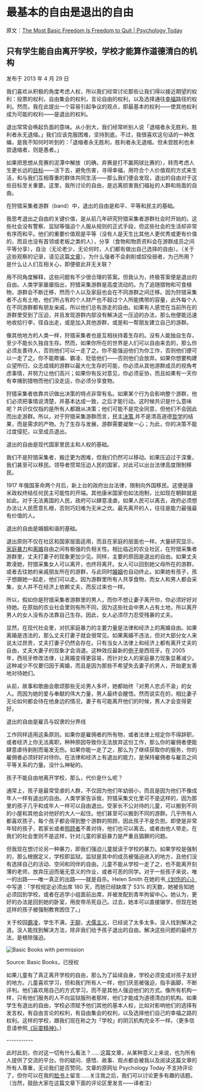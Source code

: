 # 最基本的自由是退出的自由

原文：[The Most Basic Freedom Is Freedom to Quit | Psychology Today](https://www.psychologytoday.com/us/blog/freedom-learn/201304/the-most-basic-freedom-is-freedom-quit)

## 只有学生能自由离开学校，学校才能算作道德清白的机构

发布于 2013 年 4 月 29 日

我们喜欢从积极的角度考虑人权，所以我们经常讨论那些让我们得以接近期望的权利：投票的权利，自由集会的权利，言论自由的权利，以及选择通往[幸福](https://www.psychologytoday.com/us/basics/happiness)路径的权利。然而，我在此提出一个容易引起争议的观点，即最基本的权利——使其他权利成为可能的权利——是退出的权利。

退出常常会唤起负面的意味。从小到大，我们经常听别人说「退缩者永无胜利，胜利者永无退缩。」我们应该克服困难，坚持到底。不过，我很喜欢这句话的一种改编，是我不知何时听到的：「退缩者永无胜利，胜利者永无退缩。但未尝胜利也未尝退缩者，则是愚者。」

如果把思想从竞赛的泥潭中解放（的确，弃赛是打不赢网球比赛的），转而考虑人生更长远的[目标](https://www.psychologytoday.com/us/basics/motivation)——活下去，避免伤害，寻得幸福，用符合个人价值观的方式来生活，和与我们互相尊重的群体共同生活——那么我们便会发现，退出的自由对于这些目标至关重要。这里，我所讨论的自由，是远离损害我们福祉的人群和局面的自由。

在狩猎采集者游群（band）中，退出的自由是和平、平等和民主的基础。

我思考退出之自由的关键价值，是从前几年研究狩猎采集者游群社会时开始的。这些社会没有警察、监狱等强迫个人服从规则的正式手段，但这些社会的生活却非常有序而和平。他们的重要价值观是平等（没有人是天生比其他人更优秀或更有价值的，而且也没有首领或老板之类的人），分享（食物和物质资料会在游群成员之间平等分享），自治（无论老少，无论何时，人们都有做出自己选择的自由）。（关于这些观察的记录，请见这篇[文章](http://www.journalofplay.org/sites/www.journalofplay.org/files/pdf-articles/1-4-article-hunter-gatherer-social-existence.pdf)）。为什么强者不会剥削或奴役弱者，为己所用？是什么让人们互相关心，即便彼此并无关联？

用不同角度解释，这些问题有不少很合理的答案。但我认为，终极答案便是退出的自由。人类学家屡屡指出，狩猎采集游群是高度流动的。为了追随猎物和可食植物，游群会不断迁移，然而个人以及家庭也会在不同游群之间迁移。因为狩猎采集者不占有土地，他们所占有的个人财产也不超过个人所能携带的容量，此外每个人在不同游群都有朋友亲戚，所以他们总有游走的自由。如果有人感觉在当前所在的游群里受到了压迫，并且发现游群内部没有解决这一压迫的办法，那么他便能迅速地收拾行李，径自出走，或是加入其他游群，或是和一帮朋友建立自己的游群。

像其他地方的人类一样，狩猎采集者也是互相扶持着生存的。没有人能独自生存，至少不能长久独自生存。然而，如果你所在的世界是人们可以自由来去的，那么你必须友善待人，否则他们可以一走了之。你不能强迫他们为你工作，否则他们便可以一走了之。你不能欺骗、霸凌、贬低他们——否则他们会放弃。如果你想要构建众望所归，众志成城的游群以最大化生存的可能，你必须从其他游群成员的视角考虑事情，并努力让他们高兴；如果你有反对意见，你必须妥协，而且如果有一天你有幸捕到猎物而他们没走运，你必须分享食物。

狩猎采集者依靠共识做出决策的特点非常有名。如果某个行为会影响整个游群，他们必须把事情说清楚，并基本达成一致，之后才能行动。这时候共识是什么意味呢？共识仅仅指的是所有人都跟从决策；他们可能不是完全同意，但他们不会因此而出走游群。所以，对于狩猎采集游群而言，民主[决策](https://www.psychologytoday.com/us/basics/decision-making),并不是清高道德[哲学](https://www.psychologytoday.com/us/basics/philosophy)的结果，而是需求的产物。为了生存与发展，游群需要凝聚一心；为此，你的决策不能过度侵犯，以至成员退出。

退出的自由是现代国家里民主和人权的基础。

我们不是狩猎采集者，搬迁更为困难，但我们仍然可以移动。如果压迫过于深重，我们甚至可以移民。领导者惯常压迫人民的国家，对此可以出台法律高度限制移民。

1917 年俄国革命两个月后，新上台的政府出台法律，限制向外国移民。这便是康米政权终结任何民主可能性的开端。其他康米国家也如法炮制，比如现在朝鲜就是如此。对于无法离国的人民，政府可以肆意凌虐。如果人民可以离去，政府必须想办法让人民愿意扎根，否则巧妇难为无米之炊。最先离开的人，往往是能力最强最有价值的人。 

退出的自由是婚姻和谐的基础。

退出原则不仅在社区和国家层面适用，而且在家庭的层面也一样。大量研究显示，[家庭暴力](https://www.psychologytoday.com/us/basics/domestic-violence)和[离婚](https://www.psychologytoday.com/us/basics/divorce)自由之间有极强的负相关性。相比临近的农业社区，在狩猎采集者游群里，丈夫打妻子的现象更加少见。同样，主要的原因是退出的自由。如果丈夫欺凌她，狩猎采集女人可以离开，也终将离开。女人可以回到她父母所在的游群，或者去往她的亲戚朋友所在的游群，与此同时[婚姻](https://www.psychologytoday.com/us/basics/marriage)也自动终止。如果她有孩子，孩子想跟她一起走，他们可以走。因为游群里所有人共享食物，而女人和男人都会采集，女人并不在经济上依赖丈夫，而反过来也一样。

所以，假如你是狩猎采集者游群里的男人，而你不想让妻子离开你，你必须好好对待她。在原始的农业社会里则有所不同，因为这些社会中男人占有土地，所以离开男人的女人没有办法靠自己生存。因此，女人必须尽力忍受残暴的丈夫。

显然，在现代社会里，对抗家庭暴力的主要力量是法律和经济上的离婚自由。如果离婚是违法的，那么丈夫打妻子就会很常见。如果离婚不违法，但对大部分女人来说太过昂贵，丈夫打妻子仍然会存在。只有当女人法律上和经济上都有离开丈夫的自由，丈夫大妻子的现象才会消退。这种效应最新的[例子](http://130.203.133.150/viewdoc/summary;jsessionid=63B80D6D7D384E89264CE0BC09920F52?doi=10.1.1.224.1447)是西班牙。在 2005 年，西班牙修改法律，让离婚变得更容易，而针对女人的家庭暴力现象显著减少。这种减少不仅要归因于离婚，而且是因为那些不希望失去妻子的男人，开始更友善地对待她们。

从前，故事和歌曲会歌颂那些无论男人多坏，她都始终「对男人忠贞不渝」的女人。而因为她的爱与奉献的伟大力量，男人最终会醒悟。然而说实在的，相比妻子无论如何都会待在他身边的情况，妻子有可能离开他们的时候，男人才会变得更好。

退出的自由是雇员与奴隶的分界线

工作同样适用这条原则。如果你是雇佣者的所有物，或者法律上规定你不得辞职，或者经济上你无法离职，种种原因导致你无法放弃这份工作，那么你的雇佣者便能肆意虐待剥削而毫发无伤。如果你能一走了之，那么为了继续获取你的服务，你的雇佣者必须好好对待你。在法律和经济上有退出的能力，是保持雇佣者与雇员之间平等关系的力量。没什么神秘的。

孩子不能自由地离开学校，那么，代价是什么呢？

通常上，孩子是最常受虐的人群，不仅因为他们年幼弱小，而且是因为他们不像成年人一样有退出的自由。人类学家告诉我，狩猎采集文化里可不是这样的，因为那里的孩子几乎和成年人一样可以自由退出。受家长不公对待的儿童，可以搬到不同的小屋和其他会对他好的大人一起住。他们甚至可以搬到不同的游群。几乎所有人都喜欢孩子，每个孩子都会得到整个游群的照顾，因此孩子不是负担。即使是非常年轻的孩子，若家长或者[照顾者](https://www.psychologytoday.com/us/basics/caregiving)不善对待，他们也可以离去，或者由他人带走。在我们的社会里则不是这样，针对儿童的家庭暴力是严重且猖獗的问题。

但我现在想讨论另一种暴力，即我们强迫儿童就读于学校的暴力。如果学校是强制的，那么根据定义，学校即监狱。监狱是其中的成员被强迫进入的地方，且他们没有选择自己的活动、空间和同伴的自由。儿童不能从学校一走了之，也不能离开刻薄的老师，放弃压迫而毫无意义的作业，或者可恶的同学。对于一些孩子来说，唯一的出路——唯一真正的出路——就是自杀。Helen Smith 在她的书[《划伤的心》](http://www.violentkids.com/)中写道：「学校规定必须出席 180 天，而她已经缺席了 53% 的天数，她被告知她必须回到学校，或者在逃学小组面前出席，并被发配到青年拘留中心。她认为，更好的办法是回到她的卧室，用皮带吊死自己。过去，她本可以直接辍学，但现在她这样的孩子被强制教育困住了。」

关于校园[霸凌](https://www.psychologytoday.com/us/basics/bullying)，学生不满，[无聊](https://www.psychologytoday.com/us/basics/boredom)，[犬儒主义](https://www.psychologytoday.com/us/basics/pessimism)，已经说了太多太多。没人找到解决之道。没人能找到解决方法，除非我们给予孩子退出的自由。解决这些问题的最终方法，是根除强迫。

![Basic Books with permission](https://cdn.psychologytoday.com/sites/default/files/styles/article-inline-half/public/field_blog_entry_images/1360162607Gray-Free_To_rev1_7.jpg?itok=tzPDLXaR)

Source: Basic Books，已授权

如果儿童有了真正离开学校的自由，那么为了延续自身，学校必须变成对孩子友好的地方。儿童喜欢学习，但和我们所有人一样，他们厌恶被强迫，指手画脚，不断评判。他们喜欢用自己的方式学习，而不是其他人强迫他们的方式。像所有机构一样，只有他们服务的人不向监狱服刑者那样，他们才能成为道德清白的机构。如果学生有退出的自由，学校必须赋予他们其他的基本人权，比如对影响他们的选择有发言权，有自由言论的权利，有自由集会的权利，以及选择他们自己的幸福之路的权利。这样的学校，跟我们现在称之为「学校」的阴沉机构完全不一样。（更多信息请参照[《玩耍精神》](http://www.amazon.com/Free-Learn-Unleashing-Instinct-Self-Reliant/dp/0465084990/ref=sr_1_1?s=books&ie=UTF8&qid=1440592828&sr=1-1&keywords=peter+gray+free+to+learn)。）

\-----------

此时此刻，你对这一切有什么看法？……这篇文章，从某种意义上来说，也为所有人提供了交流的平台。你的疑问、感悟、故事、观点都会被我以及阅读这篇文章的所有人尊重，无论我们是否赞同。文章的原网址 Psychology Today 不支持评论了，但你可以在我的[脸书](https://www.facebook.com/peter.gray.3572)上留言……关注我之后，我们可以讨论更多有趣的话题。（当然，鼓励大家在这篇文章下面的评论区里发言——译者注）